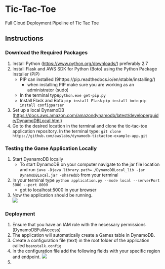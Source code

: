 # Tic-Tac-Toe
Full Cloud Deployment Pipeline of Tic Tac Toe

## Instructions
### Download the Required Packages
1. Install Python (https://www.python.org/downloads/) preferably 2.7
2. Install Flask and AWS SDK for Python (Boto) using the Python Package Installer (PIP)
    - PIP can installed (9https://pip.readthedocs.io/en/stable/installing/) 
        - when installing PIP make sure you are working as an administrator (sudo)
    - In the terminal type```python.exe get-pip.py```
    - Install Flask and Boto ```pip install Flask```
                             ```pip install boto```
                             ```pip install configparser ```
3. Set up a local DynamoDB (https://docs.aws.amazon.com/amazondynamodb/latest/developerguide/DynamoDBLocal.html)
4. Go to the desired location in the terminal and clone the tic-tac-toe application repository. In the terminal type:
 ```git clone https://github.com/awslabs/dynamodb-tictactoe-example-app.git```   

### Testing the Game Application Locally
1. Start DyanamoDB locally
    - To start DynamoDB on your computer navigate to the jar file location and run ```java -Djava.library.path=./DynamoDBLocal_lib -jar DynamoDBLocal.jar -sharedDb``` from your terminal
2. In your terminal type ```python application.py --mode local --serverPort 5000 --port 8000 ```
    - got to localhost:5000 in your browser
3. Now the application should be running.  
![](./screenshots/locallyRunning.png)


### Deployment 
1. Ensure that you have an IAM role with the necessary permissions (DynamoDBFullAccess)
2. The application will automatically create a Games table in DynamoDB.
3. Create a configuration file (text) in the root folder of the application called ```beanstalk.config```
4. In the configuration file add the following fields with your specific region and endpoint.
![](./screenshots/config.png)
5.
